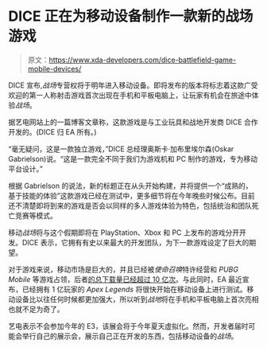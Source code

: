 # DICE 正在为移动设备制作一款新的战场游戏

> 原文：<https://www.xda-developers.com/dice-battlefield-game-mobile-devices/>

DICE 宣布,*战场*专营权将于明年进入移动设备。即将发布的版本将标志着这款广受欢迎的第一人称射击游戏首次出现在手机和平板电脑上，让玩家有机会在旅途中体验*战场*。

据艺电网站上的一篇博客文章称，这款游戏是与工业玩具和战地开发商 DICE 合作开发的。(DICE 归 EA 所有。)

“毫无疑问，这是一款独立游戏，”DICE 总经理奥斯卡·加布里埃尔森(Oskar Gabrielson)说。“这是一款完全不同于我们为游戏机和 PC 制作的游戏，专为移动平台设计。”

根据 Gabrielson 的说法，新的标题正在从头开始构建，并将提供一个“成熟的，基于技能的体验”这款游戏已经在测试中，更多细节将在今年晚些时候公布。目前还不清楚即将到来的游戏是否会以同样的多人游戏体验为特色，包括统治和团队死亡竞赛等模式。

移动*战场*将与这个假期即将在 PlayStation、Xbox 和 PC 上发布的游戏分开开发。DICE 表示，它拥有有史以来最大的开发团队，为下一款游戏设定了巨大的期望。

对于游戏来说，移动市场是巨大的，并且已经被*使命召唤*特许经营和 *PUBG Mobile* 等游戏占领，后者[的总下载量已经超过 10 亿次](https://www.xda-developers.com/best-android-games/)。与此同时，EA 最近宣布，已经拥有 1 亿玩家的 *Apex Legends* 将很快开始在移动设备上进行测试。移动设备比以往任何时候都更加强大，所以听到*战地*将在手机和平板电脑上首次亮相也就不足为奇了。

艺电表示不会参加今年的 E3，该展会将于今年夏天虚拟化。然而，开发者届时可能会举行自己的展示会，展示自己正在开发的东西，包括移动设备的*战场*。